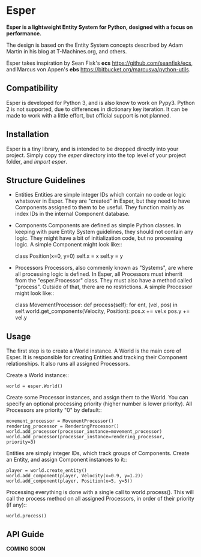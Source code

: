 Esper
=====
**Esper is a lightweight Entity System for Python, designed with a focus on performance.**

The design is based on the Entity System concepts described by Adam Martin in his blog at
T-Machines.org, and others.

Esper takes inspiration by Sean Fisk's **ecs** https://github.com/seanfisk/ecs,
and Marcus von Appen's **ebs** https://bitbucket.org/marcusva/python-utils.


Compatibility
-------------
Esper is developed for Python 3, and is also know to work on Pypy3.
Python 2 is not supported, due to differences in dictionary key iteration. It can be
made to work with a little effort, but official support is not planned.


Installation
------------
Esper is a tiny library, and is intended to be dropped directly into your project.
Simply copy the *esper* directory into the top level of your project folder, and
*import esper*.


Structure Guidelines
--------------------
* Entities 
Entities are simple integer IDs which contain no code or logic whatsover in Esper.
They are "created" in Esper, but they need to have Components assigned to them to be 
useful. They function mainly as index IDs in the internal Component database. 

* Components
Components are defined as simple Python classes. In keeping with pure Entity System
guidelines, they should not contain any logic. They might have a bit of initialization
code, but no processing logic. A simple Component might look like::
    
    class Position(x=0, y=0)
        self.x = x
        self.y = y

* Processors
Processors, also commenly known as "Systems", are where all processing logic is defined.
In Esper, all Processors must inherrit from the "esper.Processor" class. They must also
have a method called "process". Outside of that, there are no restrictions. A simple
Processor might look like::
    
    class MovementProcessor:
        def process(self):
            for ent, (vel, pos) in self.world.get_components(Velocity, Position):
                pos.x += vel.x
                pos.y += vel.y


Usage
-----
The first step is to create a World instance. A World is the main core of Esper.
It is responsible for creating Entities and tracking their Component relationships.
It also runs all assigned Processors. 

Create a World instance::

    world = esper.World()

Create some Processor instances, and assign them to the World. You can specify an
optional processing priority (higher number is lower priority). All Processors are
priority "0" by default::

    movement_processor = MovementProcessor()
    rendering_processor = RenderingProcessor()
    world.add_processor(processor_instance=movement_processor)
    world.add_processor(processor_instance=rendering_processor, priority=3)

Entities are simply integer IDs, which track groups of Components. Create an Entity,
and assign Component instances to it:: 

    player = world.create_entity()
    world.add_component(player, Velocity(x=0.9, y=1.2))
    world.add_component(player, Position(x=5, y=5))
    
Processing everything is done with a single call to world.process(). This will call the 
process method on all assigned Processors, in order of their priority (if any)::

    world.process()


API Guide
---------

**COMING SOON**
